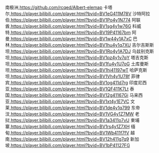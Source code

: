南极洲,https://github.com/rcqed/Albert-elemap
卡塔尔,https://player.bilibili.com/player.html?bvid=BV1eG411M78V
沙特阿拉伯,https://player.bilibili.com/player.html?bvid=BV1Po4y1N774
阿联酋,https://player.bilibili.com/player.html?bvid=BV1sg4y1w76G
科威特,https://player.bilibili.com/player.html?bvid=BV19P41167bm
阿曼,https://player.bilibili.com/player.html?bvid=BV1w44y1A7xC
巴林,https://player.bilibili.com/player.html?bvid=BV1hu4y1q7XU
吉尔吉斯斯坦,https://player.bilibili.com/player.html?bvid=BV1Ro4y1A7DJ
乌兹别克斯坦,https://player.bilibili.com/player.html?bvid=BV1pz4y1v7qY
塔吉克斯坦,https://player.bilibili.com/player.html?bvid=BV1fu4y1U7oG
土库曼斯坦,https://player.bilibili.com/player.html?bvid=BV1hj41197wT
哈萨克斯坦,https://player.bilibili.com/player.html?bvid=BV1Vh4y1U78f
菲律宾,https://player.bilibili.com/player.html?bvid=BV1og411d7rg
印度尼西亚,https://player.bilibili.com/player.html?bvid=BV1QF411K7Lt
泰国,https://player.bilibili.com/player.html?bvid=BV12g41167Gi
马来西亚,https://player.bilibili.com/player.html?bvid=BV1xt4y1E7VC
文莱,https://player.bilibili.com/player.html?bvid=BV1de4y1q799
东帝汶,https://player.bilibili.com/player.html?bvid=BV1VG4y1Z7MW
老挝,https://player.bilibili.com/player.html?bvid=BV1a3411o7vU
柬埔寨,https://player.bilibili.com/player.html?bvid=BV1rs4y1Z7XH
缅甸,https://player.bilibili.com/player.html?bvid=BV1Wb411f7fV
越南,https://player.bilibili.com/player.html?bvid=BV12h411g7q9
新加坡,https://player.bilibili.com/player.html?bvid=BV1bP41127FG
